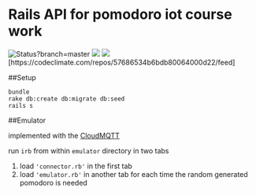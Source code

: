 # Rails API for pomodoro iot course work

<img src="https://codeship.com/projects/8e2548f0-0195-0134-ea95-2e7e86e65593/status?branch=master" alt="Status?branch=master" />
<img src="https://codeclimate.com/repos/57686534b6bdb80064000d22/badges/92701d3405c86b27bd07/issue_count.svg" />
<img src="https://codeclimate.com/repos/57686534b6bdb80064000d22/badges/92701d3405c86b27bd07/gpa.svg" />[https://codeclimate.com/repos/57686534b6bdb80064000d22/feed]

##Setup
```
bundle
rake db:create db:migrate db:seed
rails s
```

##Emulator

implemented with the [CloudMQTT](https://www.cloudmqtt.com/)

run ```irb``` from within ```emulator``` directory in two tabs
 1. load ```'connector.rb'``` in the first tab
 2. load ```'emulator.rb'``` in another tab for each time the random generated pomodoro is needed

